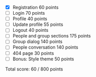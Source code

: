 - [x] Registration 60 points
- [ ] Login 70 points
- [ ] Profile 40 points
- [ ] Update profile 55 points
- [ ] Logout 40 points
- [ ] People and group sections 175 points
- [ ] Group dialog 140 points
- [ ] People conversation 140 points
- [ ] 404 page 30 points
- [ ] Bonus: Style theme 50 points

Total score: 60 / 800 points
